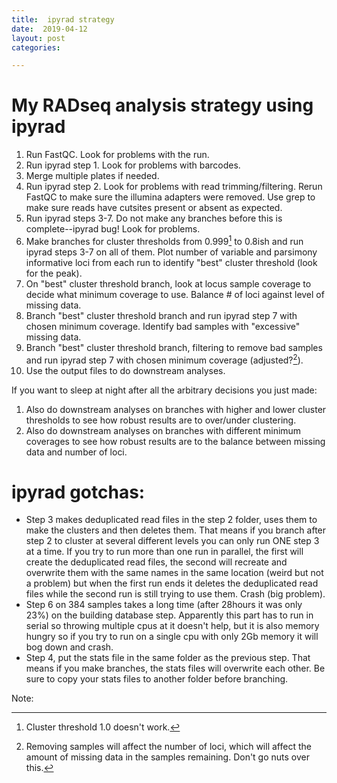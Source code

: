 ```yaml
---
title:  ipyrad strategy
date:  2019-04-12
layout: post
categories:

---
```

# My RADseq analysis strategy using ipyrad

1. Run FastQC. Look for problems with the run.
1. Run ipyrad step 1. Look for problems with barcodes.
1. Merge multiple plates if needed.
1. Run ipyrad step 2. Look for problems with read trimming/filtering. Rerun FastQC to make sure the illumina adapters were removed. Use grep to make sure reads have cutsites present or absent as expected.
1. Run ipyrad steps 3-7. Do not make any branches before this is complete--ipyrad bug! Look for problems.
1. Make branches for cluster thresholds from 0.999[^1] to 0.8ish and run ipyrad steps 3-7 on all of them. Plot number of variable and parsimony informative loci from each run to identify "best" cluster threshold (look for the peak).
1. On "best" cluster threshold branch, look at locus sample coverage to decide what minimum coverage to use. Balance # of loci against level of missing data.
1. Branch "best" cluster threshold branch and run ipyrad step 7 with chosen minimum coverage. Identify bad samples with "excessive" missing data.
1. Branch "best" cluster threshold branch, filtering to remove bad samples and run ipyrad step 7 with chosen minimum coverage (adjusted?[^2]).
1. Use the output files to do downstream analyses.

If you want to sleep at night after all the arbitrary decisions you just made:

1. Also do downstream analyses on branches with higher and lower cluster thresholds to see how robust results are to over/under clustering.
1. Also do downstream analyses on branches with different minimum coverages to see how robust results are to the balance between missing data and number of loci.

# ipyrad gotchas:

* Step 3 makes deduplicated read files in the step 2 folder, uses them to make the clusters and then deletes them. That means if you branch after step 2 to cluster at several different levels you can only run ONE step 3 at a time. If you try to run more than one run in parallel, the first will create the deduplicated read files, the second will recreate and overwrite them with the same names in the same location (weird but not a problem) but when the first run ends it deletes the deduplicated read files while the second run is still trying to use them. Crash (big problem).
* Step 6 on 384 samples takes a long time (after 28hours it was only 23%) on the building database step. Apparently this part has to run in serial so throwing multiple cpus at it doesn't help, but it is also memory hungry so if you try to run on a single cpu with only 2Gb memory it will bog down and crash.
* Step 4, put the stats file in the same folder as the previous step. That means if you make branches, the stats files will overwrite each other. Be sure to copy your stats files to another folder before branching.

Note:

[^1]: Cluster threshold 1.0 doesn't work.
[^2]: Removing samples will affect the number of loci, which will affect the amount of missing data in the samples remaining. Don't go nuts over this.
